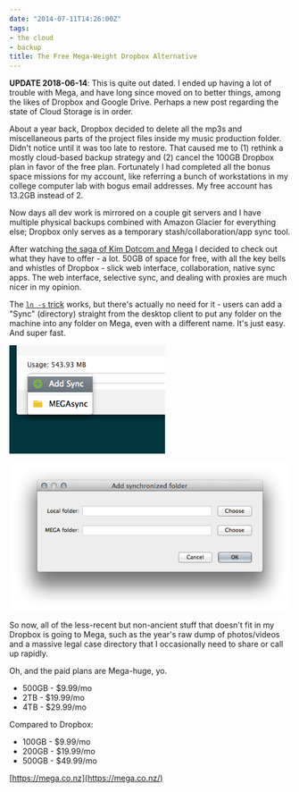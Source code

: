 ```yaml
---
date: "2014-07-11T14:26:00Z"
tags:
- the cloud
- backup
title: The Free Mega-Weight Dropbox Alternative
---
```


**UPDATE 2018-06-14**: This is quite out dated. I ended up having a lot of
trouble with Mega, and have long since moved on to better things, among the
likes of Dropbox and Google Drive. Perhaps a new post regarding the state of Cloud Storage is in order.

About a year back, Dropbox decided to delete all the mp3s and miscellaneous parts of the project files inside my music production folder. Didn't notice until it was too late to restore. That caused me to (1) rethink a mostly cloud-based backup strategy and (2) cancel the 100GB Dropbox plan in favor of the free plan. Fortunately I had completed all the bonus space missions for my account, like referring a bunch of workstations in my college computer lab with bogus email addresses. My free account has 13.2GB instead of 2.

Now days all dev work is mirrored on a couple git servers and I have multiple physical backups combined with Amazon Glacier for everything else; Dropbox only serves as a temporary stash/collaboration/app sync tool.

After watching [the saga of Kim Dotcom and Mega](http://www.vice.com/vice-news/kim-dotcom-the-man-behind-mega) I decided to check out what they have to offer - a lot. 50GB of space for free, with all the key bells and whistles of Dropbox - slick web interface, collaboration, native sync apps. The web interface, selective sync, and dealing with proxies are much nicer in my opinion. 

The [`ln -s` trick](http://lifehacker.com/5154698/sync-files-and-folders-outside-your-my-dropbox-folder) works, but there's actually no need for it - users can add a "Sync" (directory) straight from the desktop client to put any folder on the machine into any folder on Mega, even with a different name. It's just easy. And super fast.

![](/assets/images/mega-1.png)

![](/assets/images/mega-2.png)

So now, all of the less-recent but non-ancient stuff that doesn't fit in my Dropbox is going to Mega, such as the year's raw dump of photos/videos and a massive legal case directory that I occasionally need to share or call up rapidly.

Oh, and the paid plans are Mega-huge, yo.

* 500GB - $9.99/mo
* 2TB - $19.99/mo
* 4TB - $29.99/mo

Compared to Dropbox:

* 100GB - $9.99/mo
* 200GB - $19.99/mo
* 500GB - $49.99/mo

[https://mega.co.nz](https://mega.co.nz/)
